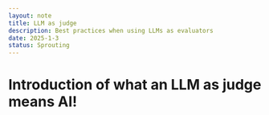 ```yaml
---
layout: note
title: LLM as judge
description: Best practices when using LLMs as evaluators
date: 2025-1-3
status: Sprouting
---
```


# Introduction of what an LLM as judge means AI!
